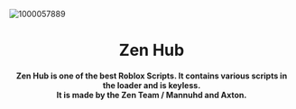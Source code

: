 ![1000057889](https://github.com/user-attachments/assets/da266f4e-7eee-4085-adba-6e9e9719d302)

<h1 align="center">Zen Hub</h1>
<h4 align="center"><b>Zen Hub</b> is one of the best Roblox Scripts. It contains various scripts in the loader and is keyless.
<br>
It is made by the Zen Team / Mannuhd and Axton.
</h4>
